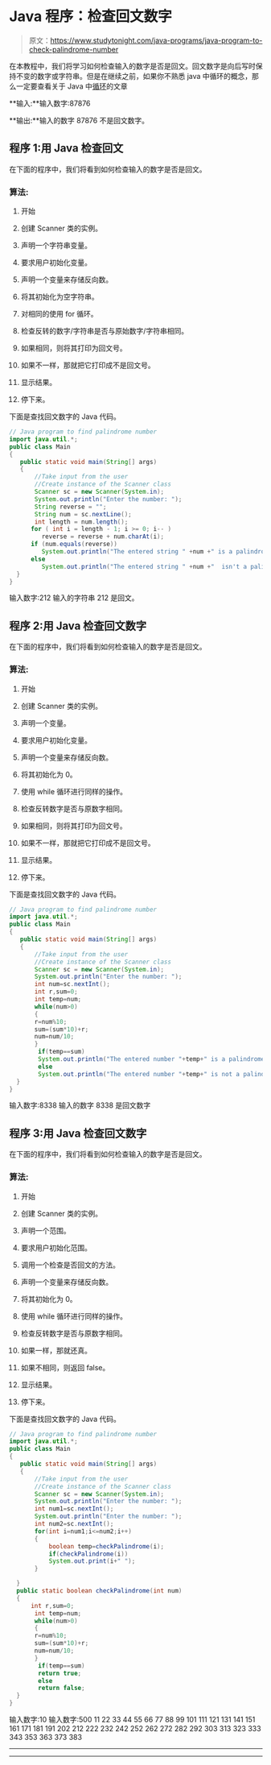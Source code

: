 # Java 程序：检查回文数字

> 原文：<https://www.studytonight.com/java-programs/java-program-to-check-palindrome-number>

在本教程中，我们将学习如何检查输入的数字是否是回文。回文数字是向后写时保持不变的数字或字符串。但是在继续之前，如果你不熟悉 java 中循环的概念，那么一定要查看关于 Java 中[循环](https://www.studytonight.com/java/loops-in-java.php)的文章

**输入:**输入数字:87876

**输出:**输入的数字 87876 不是回文数字。

## 程序 1:用 Java 检查回文

在下面的程序中，我们将看到如何检查输入的数字是否是回文。

### 算法:

1.  开始

2.  创建 Scanner 类的实例。

3.  声明一个字符串变量。

4.  要求用户初始化变量。

5.  声明一个变量来存储反向数。

6.  将其初始化为空字符串。

7.  对相同的使用 for 循环。

8.  检查反转的数字/字符串是否与原始数字/字符串相同。

9.  如果相同，则将其打印为回文号。

10.  如果不一样，那就把它打印成不是回文号。

11.  显示结果。

12.  停下来。

下面是查找回文数字的 Java 代码。

```java
// Java program to find palindrome number
import java.util.*;
public class Main 
{  
   public static void main(String[] args) 
   {  
       //Take input from the user
       //Create instance of the Scanner class
       Scanner sc = new Scanner(System.in);  
       System.out.println("Enter the number: ");  
       String reverse = ""; 
       String num = sc.nextLine(); 
       int length = num.length();   
      for ( int i = length - 1; i >= 0; i-- )  
         reverse = reverse + num.charAt(i);  
      if (num.equals(reverse))  
         System.out.println("The entered string " +num +" is a palindrome.");  
      else  
         System.out.println("The entered string " +num +"  isn't a palindrome.");     
  }
} 
```

输入数字:212
输入的字符串 212 是回文。

## 程序 2:用 Java 检查回文数字

在下面的程序中，我们将看到如何检查输入的数字是否是回文。

### 算法:

1.  开始

2.  创建 Scanner 类的实例。

3.  声明一个变量。

4.  要求用户初始化变量。

5.  声明一个变量来存储反向数。

6.  将其初始化为 0。

7.  使用 while 循环进行同样的操作。

8.  检查反转数字是否与原数字相同。

9.  如果相同，则将其打印为回文号。

10.  如果不一样，那就把它打印成不是回文号。

11.  显示结果。

12.  停下来。

下面是查找回文数字的 Java 代码。

```java
// Java program to find palindrome number
import java.util.*;
public class Main 
{  
   public static void main(String[] args) 
   {  
       //Take input from the user
       //Create instance of the Scanner class
       Scanner sc = new Scanner(System.in);  
       System.out.println("Enter the number: ");  
       int num=sc.nextInt();
       int r,sum=0;
       int temp=num;    
       while(num>0)
       {    
       r=num%10;    
       sum=(sum*10)+r;    
       num=num/10;    
       }    
        if(temp==sum)    
        System.out.println("The entered number "+temp+" is a palindrome number ");    
        else    
        System.out.println("The entered number "+temp+" is not a palindrome");    
  }  
} 
```

输入数字:8338
输入的数字 8338 是回文数字

## 程序 3:用 Java 检查回文数字

在下面的程序中，我们将看到如何检查输入的数字是否是回文。

### 算法:

1.  开始

2.  创建 Scanner 类的实例。

3.  声明一个范围。

4.  要求用户初始化范围。

5.  调用一个检查是否回文的方法。

6.  声明一个变量来存储反向数。

7.  将其初始化为 0。

8.  使用 while 循环进行同样的操作。

9.  检查反转数字是否与原数字相同。

10.  如果一样，那就还真。

11.  如果不相同，则返回 false。

12.  显示结果。

13.  停下来。

下面是查找回文数字的 Java 代码。

```java
// Java program to find palindrome number
import java.util.*;
public class Main 
{  
   public static void main(String[] args) 
   {  
       //Take input from the user
       //Create instance of the Scanner class
       Scanner sc = new Scanner(System.in);  
       System.out.println("Enter the number: ");  
       int num1=sc.nextInt();
       System.out.println("Enter the number: ");  
       int num2=sc.nextInt();
       for(int i=num1;i<=num2;i++)
       {
           boolean temp=checkPalindrome(i);
           if(checkPalindrome(i))
           System.out.print(i+" ");
       }

  }
  public static boolean checkPalindrome(int num)
  {
      int r,sum=0;
       int temp=num;    
       while(num>0)
       {    
       r=num%10;    
       sum=(sum*10)+r;    
       num=num/10;    
       }    
        if(temp==sum)    
        return true;  
        else    
        return false;
  } 
} 
```

输入数字:10
输入数字:500
11 22 33 44 55 66 77 88 99 101 111 121 131 141 151 161 171 181 191 202 212 222 232 242 252 262 272 282 292 303 313 323 333 343 353 363 373 383

* * *

* * *